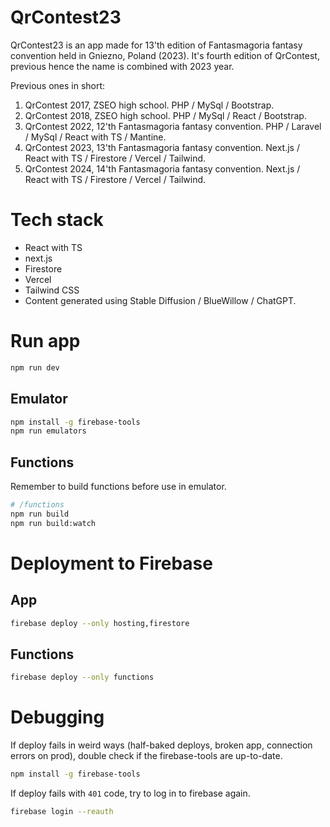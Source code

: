 # QrContest23
QrContest23 is an app made for 13'th edition of Fantasmagoria fantasy convention held in Gniezno, Poland (2023).
It's fourth edition of QrContest, previous hence the name is combined with 2023 year.

Previous ones in short:
1. QrContest 2017, ZSEO high school. PHP / MySql / Bootstrap.
2. QrContest 2018, ZSEO high school. PHP / MySql / React / Bootstrap.
3. QrContest 2022, 12'th Fantasmagoria fantasy convention. PHP / Laravel / MySql / React with TS / Mantine.
4. QrContest 2023, 13'th Fantasmagoria fantasy convention. Next.js / React with TS / Firestore / Vercel / Tailwind.
5. QrContest 2024, 14'th Fantasmagoria fantasy convention. Next.js / React with TS / Firestore / Vercel / Tailwind.

# Tech stack
- React with TS
- next.js
- Firestore
- Vercel
- Tailwind CSS
- Content generated using Stable Diffusion / BlueWillow / ChatGPT.

# Run app
```bash
npm run dev
```

## Emulator
```bash
npm install -g firebase-tools
npm run emulators
```

## Functions
Remember to build functions before use in emulator.
```bash
# /functions
npm run build
npm run build:watch
```

# Deployment to Firebase
## App
```bash
firebase deploy --only hosting,firestore
```

## Functions
```bash
firebase deploy --only functions
```

# Debugging
If deploy fails in weird ways (half-baked deploys, broken app, connection errors on prod), double check if the firebase-tools are up-to-date.
```bash
npm install -g firebase-tools
```

If deploy fails with `401` code, try to log in to firebase again.
```bash
firebase login --reauth
```
